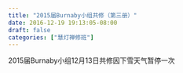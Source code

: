 ```yaml
---
title: "2015届Burnaby小组共修（第三册）"
date: 2016-12-19 19:13:05-08:00
draft: false
categories: ["慧灯禅修班"]
---
```

2015届Burnaby小组12月13日共修因下雪天气暂停一次​
